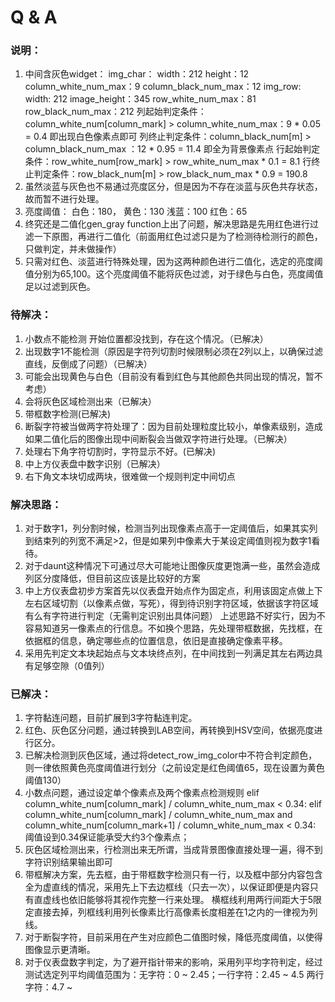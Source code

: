 # Q & A


### 说明：
1. 中间含灰色widget： 
	img_char：			width：212		height：12				column_white_num_max：9		column_black_num_max：12
	img_row:			width: 212		image_height：345		row_white_num_max：81		row_black_num_max：212
	列起始判定条件：column_white_num[column_mark] > column_white_num_max：9 * 0.05 = 0.4 即出现白色像素点即可
	列终止判定条件：column_black_num[m] > column_black_num_max ：12 * 0.95 = 11.4 即全为背景像素点
	行起始判定条件：row_white_num[row_mark] > row_white_num_max * 0.1 = 8.1 
	行终止判定条件：row_black_num[m] > row_black_num_max * 0.9 = 190.8
2. 虽然淡蓝与灰色也不易通过亮度区分，但是因为不存在淡蓝与灰色共存状态，故而暂不进行处理。	
3. 亮度阈值： 白色：180，  黄色：130  浅蓝：100   红色：65
4. 终究还是二值化gen_gray function上出了问题，解决思路是先用红色进行过滤一下原图，再进行二值化（前面用红色过滤只是为了检测待检测行的颜色，只做判定，并未做操作）
5. 只需对红色、淡蓝进行特殊处理，因为这两种颜色进行二值化，选定的亮度阈值分别为65,100。这个亮度阈值不能将灰色过滤，对于绿色与白色，亮度阈值足以过滤到灰色。


### 待解决：
1. 小数点不能检测     开始位置都没找到，存在这个情况。（已解决）
2. 出现数字1不能检测（原因是字符列切割时候限制必须在2列以上，以确保过滤直线，反倒成了问题）（已解决）
3. 可能会出现黄色与白色（目前没有看到红色与其他颜色共同出现的情况，暂不考虑）
4. 会将灰色区域检测出来（已解决）
5. 带框数字检测(已解决)
6. 断裂字符被当做两字符处理了：因为目前处理粒度比较小，单像素级别，造成如果二值化后的图像出现中间断裂会当做双字符进行处理。（已解决）
7. 处理右下角字符切割时，字符显示不好。(已解决)
8. 中上方仪表盘中数字识别（已解决）
9. 右下角文本块切成两块，很难做一个规则判定中间切点

### 解决思路：
1. 对于数字1，列分割时候，检测当列出现像素点高于一定阈值后，如果其实列到结束列的列宽不满足>2，但是如果列中像素大于某设定阈值则视为数字1看待。
2. 对于daunt这种情况下可通过尽大可能地让图像灰度更饱满一些，虽然会造成列区分度降低，但目前这应该是比较好的方案
3. 中上方仪表盘初步方案首先以仪表盘开始点作为固定点，利用该固定点做上下左右区域切割（以像素点做，写死），得到待识别字符区域，依据该字符区域有么有字符进行判定（无需判定识别出具体问题）
   上述思路不好实行，因为不容易知道另一像素点的行信息。不如换个思路，先处理带框数据，先找框，在依据框的信息，确定哪些点的位置信息，依旧是直接确定像素平移。
9. 采用先判定文本块起始点与文本块终点列，在中间找到一列满足其左右两边具有足够空隙（0值列）

### 已解决：
1. 字符黏连问题，目前扩展到3字符黏连判定。
2. 红色、灰色区分问题，通过转换到LAB空间，再转换到HSV空间，依据亮度进行区分。
3. 已解决检测到灰色区域，通过将detect_row_img_color中不符合判定颜色，则一律依照黄色亮度阈值进行划分（之前设定是红色阈值65，现在设置为黄色阈值130）
4. 小数点问题，通过设定单个像素点及两个像素点检测规则
    elif column_white_num[column_mark] / column_white_num_max < 0.34:
	elif column_white_num[column_mark] / column_white_num_max and column_white_num[column_mark+1] / column_white_num_max < 0.34:
	阈值设到0.34保证能承受大约3个像素点；
5. 灰色区域检测出来，行检测出来无所谓，当成背景图像直接处理一遍，得不到字符识别结果输出即可
6. 带框解决方案，先去框，由于带框数字检测只有一行，以及框中部分内容包含全为虚直线的情况，采用先上下去边框线（只去一次），以保证即便是内容只有直虚线也依旧能够将其视作完整一行来处理。
   横框线利用两行间距大于5限定直接去掉，列框线利用列长像素比行高像素长度相差在1之内的一律视为列线。
7. 对于断裂字符，目前采用在产生对应颜色二值图时候，降低亮度阈值，以使得图像显示更清晰。
8. 对于仪表盘数字判定，为了避开指针带来的影响，采用列平均字符判定，经过测试选定列平均阈值范围为：无字符：0 ~ 2.45；一行字符：2.45 ~ 4.5 两行字符：4.7 ~ 
 
